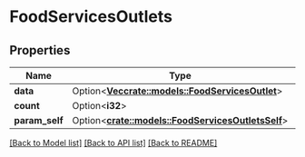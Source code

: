 # FoodServicesOutlets

## Properties

Name | Type | Description | Notes
------------ | ------------- | ------------- | -------------
**data** | Option<[**Vec<crate::models::FoodServicesOutlet>**](FoodServicesOutlet.md)> |  | [optional]
**count** | Option<**i32**> |  | [optional]
**param_self** | Option<[**crate::models::FoodServicesOutletsSelf**](FoodServicesOutletsSelf.md)> |  | [optional]

[[Back to Model list]](../README.md#documentation-for-models) [[Back to API list]](../README.md#documentation-for-api-endpoints) [[Back to README]](../README.md)


